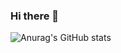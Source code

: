 ### Hi there 👋


![Anurag's GitHub stats](https://github-readme-stats.vercel.app/api?username=RedEyeScripts&show_icons=true&theme=dracula)
